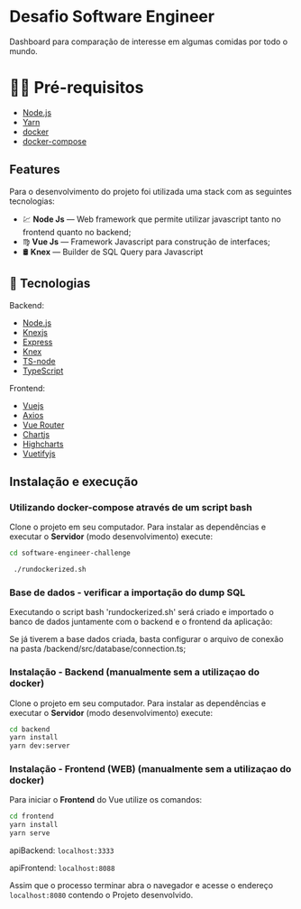 # Desafio Software Engineer
Dashboard para comparação de interesse em algumas comidas por todo o mundo.

# ✋🏻 Pré-requisitos
- [Node.js](https://nodejs.org/en/)
- [Yarn](https://yarnpkg.com/getting-started/install)
- [docker](https://www.docker.com/)
- [docker-compose](https://docs.docker.com/compose/install/)


## Features
Para o desenvolvimento do projeto foi utilizada uma stack com as seguintes tecnologias:

- 💹 **Node Js** — Web framework que permite utilizar javascript tanto no frontend quanto no backend;
- :virgo: **Vue Js** — Framework Javascript para construção de interfaces;
- 🛢️ **Knex** — Builder de SQL Query para Javascript

## 🚀  Tecnologias
Backend:
-   [Node.js](https://nodejs.org/en/)
-   [Knexjs](http://knexjs.org/)
-   [Express](https://expressjs.com/pt-br/)
-   [Knex](http://knexjs.org/)
-   [TS-node](https://www.npmjs.com/package/ts-node)
-   [TypeScript](https://www.typescriptlang.org/)

Frontend:
-   [Vuejs](https://vuejs.org/)
-   [Axios](https://github.com/axios/axios)
-   [Vue Router](https://router.vuejs.org/)
-   [Chartjs](https://www.chartjs.org/)
-   [Highcharts](https://www.highcharts.com/)
-   [Vuetifyjs](https://vuetifyjs.com/en/)

##  Instalação e execução



###  Utilizando docker-compose através de um script bash 
Clone o projeto em seu computador. Para instalar as dependências e executar o **Servidor** (modo desenvolvimento) execute:
```bash
cd software-engineer-challenge

 ./rundockerized.sh
```

### Base de dados - verificar a importação do dump SQL
Executando o script bash 'rundockerized.sh' será  criado e importado o banco de dados juntamente com o backend e o frontend da aplicação:


Se já tiverem a base dados criada, basta configurar o arquivo de conexão na pasta /backend/src/database/connection.ts;


### Instalação - Backend (manualmente sem a utilizaçao do docker)
Clone o projeto em seu computador. Para instalar as dependências e executar o **Servidor** (modo desenvolvimento) execute:
```bash
cd backend
yarn install
yarn dev:server
```

### Instalação - Frontend (WEB) (manualmente sem a utilizaçao do docker)
Para iniciar o **Frontend** do Vue utilize os comandos:
```bash
cd frontend
yarn install
yarn serve
```

apiBackend: `localhost:3333`

apiFrontend: `localhost:8088`



Assim que o processo terminar abra o navegador e acesse o endereço `localhost:8080` contendo o Projeto desenvolvido.
